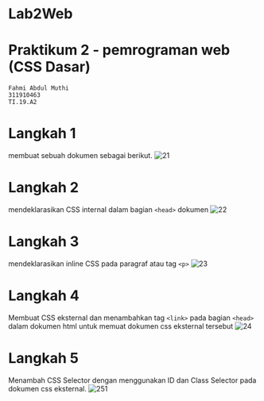 # Lab2Web
# Praktikum 2 - pemrograman web (CSS Dasar)
```
Fahmi Abdul Muthi
311910463
TI.19.A2
```
# Langkah 1
membuat sebuah dokumen sebagai berikut.
![21](https://user-images.githubusercontent.com/56380765/114503465-8efd8800-9c57-11eb-8bcf-83e8bc016c85.png)
# Langkah 2
mendeklarasikan CSS internal dalam bagian ```<head>``` dokumen
![22](https://user-images.githubusercontent.com/56380765/114503688-e6035d00-9c57-11eb-856c-eee8bd027389.png)
# Langkah 3
mendeklarasikan inline CSS pada paragraf atau tag ```<p>```
![23](https://user-images.githubusercontent.com/56380765/114503887-3084d980-9c58-11eb-8961-9aab14272ca0.png)
# Langkah 4
Membuat CSS eksternal dan menambahkan tag ```<link>``` pada bagian ```<head>``` dalam dokumen html untuk memuat dokumen css eksternal tersebut
![24](https://user-images.githubusercontent.com/56380765/114504081-78a3fc00-9c58-11eb-94c5-add4b704d111.png)
# Langkah 5
Menambah CSS Selector dengan menggunakan ID dan Class Selector pada dokumen css eksternal.
![251](https://user-images.githubusercontent.com/56380765/114504377-fa942500-9c58-11eb-8121-89e38c6ee6da.png)

